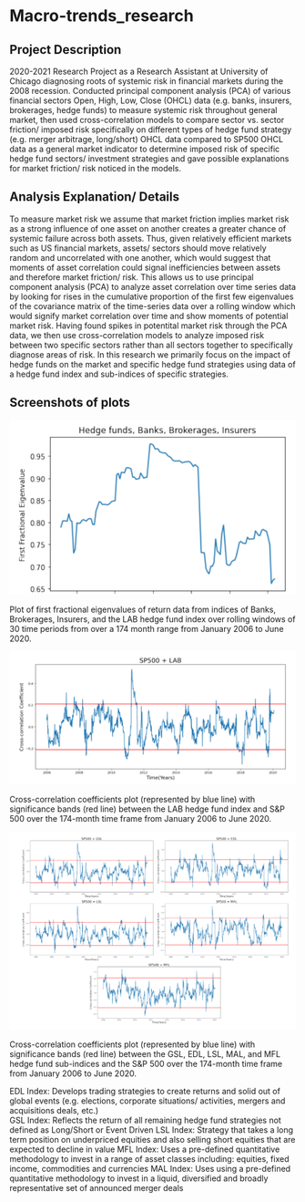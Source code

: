 # Macro-trends_research
## Project Description

2020-2021 Research Project as a Research Assistant at University of Chicago diagnosing roots of systemic risk in financial markets during the 2008 recession.
Conducted principal component analysis (PCA) of various financial sectors Open, High, Low, Close (OHCL) data (e.g. banks, insurers, brokerages, hedge funds)
to measure systemic risk throughout general market, then used cross-correlation models to compare sector vs. sector friction/ imposed risk specifically on
different types of hedge fund strategy (e.g. merger arbitrage, long/short) OHCL data compared to SP500 OHCL data as a general market indicator to determine
imposed risk of specific hedge fund sectors/ investment strategies and gave possible explanations for market friction/ risk noticed in the models.

## Analysis Explanation/ Details

To measure market risk we assume that market friction implies market risk as a strong influence of one asset on another creates a greater chance of systemic failure
across both assets. Thus, given relatively efficient markets such as US financial markets, assets/ sectors should move relatively random and uncorrelated with one
another, which would suggest that moments of asset correlation could signal inefficiencies between assets and therefore market friction/ risk. This allows us to use
principal component analysis (PCA) to analyze asset correlation over time series data by looking for rises in the cumulative proportion of the first few eigenvalues of
the covariance matrix of the time-series data over a rolling window which would signify market correlation over time and show moments of potential market risk. Having
found spikes in potentital market risk through the PCA data, we then use cross-correlation models to analyze imposed risk between two specific sectors rather than all
sectors together to specifically diagnose areas of risk. In this research we primarily focus on the impact of hedge funds on the market and specific hedge fund
strategies using data of a hedge fund index and sub-indices of specific strategies. 

## Screenshots of plots

![plot](./General_financial_market_PCA_plot.png)

Plot of first fractional eigenvalues of return data from indices of Banks, Brokerages, Insurers, and
the LAB hedge fund index over rolling windows of 30 time periods from over a 174 month range from January 2006 to June 2020.

![plot](./Hedge_fund_index_autocorrelation_plot.png)

Cross-correlation coefficients plot (represented by blue line) with significance bands (red line)
between the LAB hedge fund index and S&P 500 over the 174-month time frame from January 2006 to June 2020.


![plot](./Hedge_fund_sub_indices_autocorrelation_plots.png)

Cross-correlation coefficients plot (represented by blue line) with significance bands (red line)
between the GSL, EDL, LSL, MAL, and MFL hedge fund sub-indices and the S&P 500 over the 174-month
time frame from January 2006 to June 2020.

EDL Index: Develops trading strategies to create returns and solid out of global events (e.g. elections,
corporate situations/ activities, mergers and acquisitions deals, etc.)
<br>
GSL Index: Reflects the return of all remaining hedge fund strategies not defined as Long/Short or Event
Driven
LSL Index: Strategy that takes a long term position on underpriced equities and also selling short equities
that are expected to decline in value
MFL Index: Uses a pre-defined quantitative methodology to invest in a range of asset classes including:
equities, fixed income, commodities and currencies
MAL Index: Uses using a pre-defined quantitative methodology to invest in a liquid, diversified and
broadly representative set of announced merger deals
